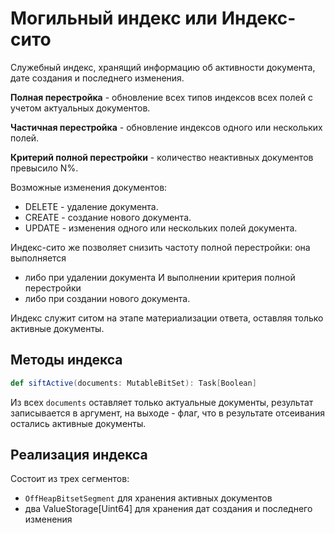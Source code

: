 # Могильный индекс или Индекс-сито

Служебный индекс, хранящий информацию об активности документа, дате создания и последнего изменения.

**Полная перестройка** - обновление всех типов индексов всех полей с учетом актуальных документов.

**Частичная перестройка** - обновление индексов одного или нескольких полей.

**Критерий полной перестройки** - количество неактивных документов превысило N%.

Возможные изменения документов:
 - DELETE - удаление документа.
 - CREATE - создание нового документа. 
 - UPDATE - изменения одного или нескольких полей документа.

Индекс-сито же позволяет снизить частоту полной перестройки: она выполняется 
  - либо при удалении документа И выполнении критерия полной перестройки
  - либо при создании нового документа.

Индекс служит ситом на этапе материализации ответа, оставляя только активные документы.

## Методы индекса
```scala
def siftActive(documents: MutableBitSet): Task[Boolean] 
```
Из всех `documents` оставляет только актуальные документы, результат записывается в аргумент, на выходе - флаг, что в 
результате отсеивания остались активные документы.

## Реализация индекса

Состоит из трех сегментов:
- `OffHeapBitsetSegment` для хранения активных документов
- два ValueStorage[Uint64] для хранения дат создания и последнего изменения




